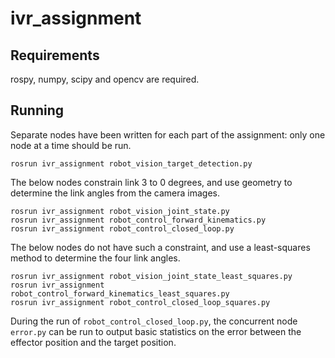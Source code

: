 ivr_assignment
==============

## Requirements

rospy, numpy, scipy and opencv are required.


## Running

Separate nodes have been written for each part of the assignment: only one node at a time should be run.

```
rosrun ivr_assignment robot_vision_target_detection.py
```

The below nodes constrain link 3 to 0 degrees, and use geometry to determine the link angles from the camera images.

```
rosrun ivr_assignment robot_vision_joint_state.py
rosrun ivr_assignment robot_control_forward_kinematics.py
rosrun ivr_assignment robot_control_closed_loop.py
```

The below nodes do not have such a constraint, and use a least-squares method to determine the four link angles.

```
rosrun ivr_assignment robot_vision_joint_state_least_squares.py
rosrun ivr_assignment robot_control_forward_kinematics_least_squares.py
rosrun ivr_assignment robot_control_closed_loop_squares.py
```

During the run of `robot_control_closed_loop.py`, the concurrent node `error.py` can be run to output basic statistics on the error between the effector position and the target position.

